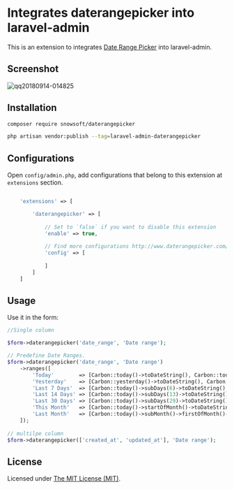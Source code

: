 Integrates daterangepicker into laravel-admin
======

This is an extension to integrates [Date Range Picker](http://www.daterangepicker.com/) into laravel-admin.

## Screenshot

![qq20180914-014825](https://user-images.githubusercontent.com/1479100/45505950-8521f880-b7c0-11e8-97cf-4a792e8f4c0e.png)

## Installation 

```bash
composer require snowsoft/daterangepicker

php artisan vendor:publish --tag=laravel-admin-daterangepicker
```

## Configurations

Open `config/admin.php`, add configurations that belong to this extension at `extensions` section.
```php

    'extensions' => [

        'daterangepicker' => [
        
            // Set to `false` if you want to disable this extension
            'enable' => true,
            
            // Find more configurations http://www.daterangepicker.com/
            'config' => [
            
            ]
        ]
    ]

```

## Usage

Use it in the form:
```php
//Single column

$form->daterangepicker('date_range', 'Date range');

// Predefine Date Ranges.
$form->daterangepicker('date_range', 'Date range')
    ->ranges([
        'Today'        => [Carbon::today()->toDateString(), Carbon::today()->toDateString()],
        'Yesterday'    => [Carbon::yesterday()->toDateString(), Carbon::yesterday()->toDateString()],
        'Last 7 Days'  => [Carbon::today()->subDays(6)->toDateString(), Carbon::today()->toDateString()],
        'Last 14 Days' => [Carbon::today()->subDays(13)->toDateString(), Carbon::today()->toDateString()],
        'Last 30 Days' => [Carbon::today()->subDays(29)->toDateString(), Carbon::today()->toDateString()],
        'This Month'   => [Carbon::today()->startOfMonth()->toDateString(), Carbon::today()->endOfMonth()->toDateString()],
        'Last Month'   => [Carbon::today()->subMonth()->firstOfMonth()->toDateString(), Carbon::today()->subMonth()->lastOfMonth()->toDateString()],
    ]);
    
// multilpe column
$form->daterangepicker(['created_at', 'updated_at'], 'Date range');
```

 

License
------------
Licensed under [The MIT License (MIT)](LICENSE).
